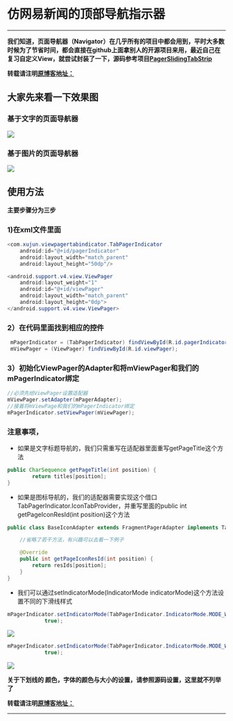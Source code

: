 # 仿网易新闻的顶部导航指示器

---

**我们知道，页面导航器（Navigator）在几乎所有的项目中都会用到，平时大多数时候为了节省时间，都会直接在github上面拿别人的开源项目来用，最近自己在复习自定义View，就尝试封装了一下，源码参考项目[PagerSlidingTabStrip](https://github.com/astuetz/PagerSlidingTabStrip)**

**转载请注明[原博客地址：](http://blog.csdn.net/gdutxiaoxu/article/details/52081609)** 

## 大家先来看一下效果图
### 基于文字的页面导航器
![](http://ww1.sinaimg.cn/large/9fe4afa0gw1f6dexhz7xbg208q0ganh1.gif)

### 基于图片的页面导航器
![](http://ww4.sinaimg.cn/large/9fe4afa0gw1f6dex72nl1g208q0ga7gx.gif)

## 使用方法
**主要步骤分为三步**
### 1)在xml文件里面
```java
<com.xujun.viewpagertabindicator.TabPagerIndicator
    android:id="@+id/pagerIndicator"
    android:layout_width="match_parent"
    android:layout_height="50dp"/>

<android.support.v4.view.ViewPager
    android:layout_weight="1"
    android:id="@+id/viewPager"
    android:layout_width="match_parent"
    android:layout_height="0dp">
</android.support.v4.view.ViewPager>

```
### 2）在代码里面找到相应的控件
```java
 mPagerIndicator = (TabPagerIndicator) findViewById(R.id.pagerIndicator);
 mViewPager = (ViewPager) findViewById(R.id.viewPager);
```
### 3）初始化ViewPager的Adapter和将mViewPager和我们的mPagerIndicator绑定
```java
//必须先给ViewPager设置适配器
mViewPager.setAdapter(mPagerAdapter);
//接着将mViewPage和我们的mPagerIndicator绑定
mPagerIndicator.setViewPager(mViewPager);
```
### 注意事项，
* 如果是文字标题导航的，我们只需重写在适配器里面重写getPageTitle这个方法

```java
public CharSequence getPageTitle(int position) {
        return titles[position];
}
```

* 如果是图标导航的，我们的适配器需要实现这个借口TabPagerIndicator.IconTabProvider，并重写里面的public int getPageIconResId(int position)这个方法
```java
public class BaseIconAdapter extends FragmentPagerAdapter implements TabPagerIndicator.IconTabProvider {

    //省略了若干方法，有兴趣可以去看一下例子

    @Override
    public int getPageIconResId(int position) {
        return resIds[position];
    }
}

```
* 我们可以通过setIndicatorMode(IndicatorMode indicatorMode)这个方法设置不同的下滑线样式

```java
mPagerIndicator.setIndicatorMode(TabPagerIndicator.IndicatorMode.MODE_WEIGHT_EXPAND_NOSAME,
            true);
```
![](http://ww4.sinaimg.cn/large/9fe4afa0gw1f6dexpxlpgj208o0f3js2.jpg)

```java
mPagerIndicator.setIndicatorMode(TabPagerIndicator.IndicatorMode.MODE_WEIGHT_EXPAND_SAME,
            true);
```

![](http://ww2.sinaimg.cn/large/9fe4afa0gw1f6dexvwva1j208r0fddgk.jpg)

**关于下划线的 颜色，字体的颜色与大小的设置，请参照源码设置，这里就不列举了**

**转载请注明[原博客地址：](http://blog.csdn.net/gdutxiaoxu/article/details/52081609)** 

---
